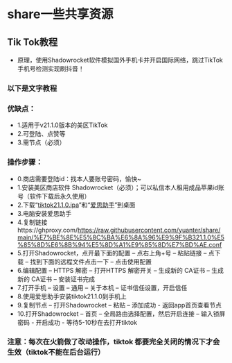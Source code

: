 # share一些共享资源


## Tik Tok教程
* 原理，使用Shadowrocket软件模拟国外手机卡并开启国际网络，跳过TikTok手机号检测实现刷抖音！



### 以下是文字教程

### 优缺点：

* 1.适用于v21.1.0版本的美区TikTok
* 2.可登陆、点赞等
* 3.需节点（必须）

### 操作步骤：
* 0.商店需要登陆id：找本人要账号密码，愉快~
* 1.安装美区商店软件 Shadowrocket（必须）；可以私信本人租用成品苹果id账号（软件下载后永久使用）
* 2.下载“[tiktok21.1.0.ipa](https://ghproxy.com/https://github.com/yuanter/share/raw/main/TikTok%2021.1.0%EF%BC%88%E9%99%A2%E9%95%BF%E8%B4%A6%E5%8F%B7%E7%89%88%EF%BC%89.ipa "tiktok21.1.0.ipa")”和“[爱思助手](https://ghproxy.com/https://github.com/yuanter/share/raw/main/%E7%88%B1%E6%80%9D%E5%8A%A9%E6%89%8B.exe "爱思助手")”到桌面
* 3.电脑安装爱思助手
* 4.复制链接https://ghproxy.com/https://raw.githubusercontent.com/yuanter/share/main/%E7%BE%8E%E5%8C%BA%E6%8A%96%E9%9F%B321.1.0%E5%85%8D%E6%8B%94%E5%8D%A1%E9%85%8D%E7%BD%AE.conf
* 5.打开Shadowrocket，点开最下面的配置 – 点右上角+号 – 粘贴链接 – 点下载 – 找到下面的远程文件点击一下 – 点击使用配置
* 6.编辑配置 – HTTPS 解密 – 打开HTTPS 解密开关 – 生成新的 CA证书 – 生成新的 CA证书 –  安装证书完成
* 7.打开手机 – 设置 – 通用 – 关于本机 – 证书信任设置，开启信任
* 8.使用爱思助手安装tiktok21.1.0到手机上
* 9.复制节点 – 打开Shadowrocket – 粘贴 – 添加成功 - 返回app首页查看节点
* 10.打开Shadowrocket – 首页 – 全局路由选择配置，然后开启连接 – 输入锁屏密码 - 开启成功 - 等待5-10秒在去打开tiktok 


### 注意：每次在火箭做了改动操作，tiktok 都要完全关闭的情况下才会生效（tiktok不能在后台运行）


[](https://raw.githubusercontent.com/yuanter/share/main/%E5%82%BB%E5%A6%9E%E6%8F%92%E4%BB%B6/%E5%A4%A9%E8%A1%8C%E6%95%B0%E6%8D%AE%E6%8F%92%E4%BB%B6/README.md)
